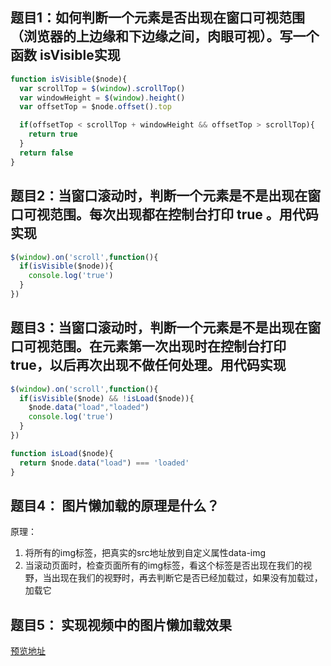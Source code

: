 ## 题目1：如何判断一个元素是否出现在窗口可视范围（浏览器的上边缘和下边缘之间，肉眼可视）。写一个函数 isVisible实现

```js
function isVisible($node){
  var scrollTop = $(window).scrollTop()
  var windowHeight = $(window).height()
  var offsetTop = $node.offset().top

  if(offsetTop < scrollTop + windowHeight && offsetTop > scrollTop){
    return true
  }
  return false 
}
```

## 题目2：当窗口滚动时，判断一个元素是不是出现在窗口可视范围。每次出现都在控制台打印 true 。用代码实现

```js
$(window).on('scroll',function(){
  if(isVisible($node)){
    console.log('true')
  }
})
```

## 题目3：当窗口滚动时，判断一个元素是不是出现在窗口可视范围。在元素第一次出现时在控制台打印 true，以后再次出现不做任何处理。用代码实现

```js
$(window).on('scroll',function(){
  if(isVisible($node) && !isLoad($node)){
    $node.data("load","loaded")
    console.log('true')
  }
})

function isLoad($node){
  return $node.data("load") === 'loaded'
}
```

## 题目4： 图片懒加载的原理是什么？

原理：
1. 将所有的img标签，把真实的src地址放到自定义属性data-img
2. 当滚动页面时，检查页面所有的img标签，看这个标签是否出现在我们的视野，当出现在我们的视野时，再去判断它是否已经加载过，如果没有加载过，加载它

## 题目5： 实现视频中的图片懒加载效果

[预览地址](http://js.jirengu.com/pijib/1/edit?output)